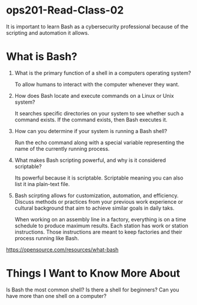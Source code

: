 # ops201-Read-Class-02

It is important to learn Bash as a cybersecurity professional because of the scripting and automation it allows.

# What is Bash?


1. What is the primary function of a shell in a computers operating system?

   To allow humans to interact with the computer whenever they want.


2. How does Bash locate and execute commands on a Linux or Unix system?

   It searches specific directories on your system to see whether such a command exists. If the command exists, then Bash executes it.


3. How can you determine if your system is running a Bash shell?

   Run the echo command along with a special variable representing the name of the currently running process.


4. What makes Bash scripting powerful, and why is it considered scriptable?

   Its powerful because it is scriptable. Scriptable meaning you can also list it ina plain-text file.


5. Bash scirpting allows for customization, automation, and efficiency. Discuss methods or practices from your previous work experience or cultural background that aim to achieve similar goals in daily taks.

   When working on an assembly line in a factory, everything is on a time schedule to produce maximum results. Each station has work or station instructions. Those instructions are meant to keep 
   factories and their process running like Bash.



https://opensource.com/resources/what-bash


# Things I Want to Know More About

Is Bash the most common shell?
Is there a shell for beginners?
Can you have more than one shell on a computer?
